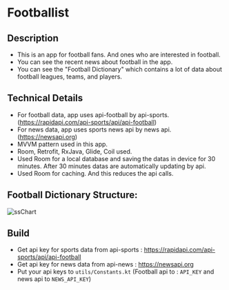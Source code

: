 # Footballist

## Description 

* This is an app for football fans. And ones who are interested in football.
* You can see the recent news about football in the app.
* You can see the "Football Dictionary" which contains a lot of data about football leagues, teams, and players.

## Technical Details

* For football data, app uses api-football by api-sports. (https://rapidapi.com/api-sports/api/api-football)
* For news data, app uses sports news api by news api. (https://newsapi.org)
* MVVM pattern used in this app.
* Room, Retrofit, RxJava, Glide, Coil used.
* Used Room for a local database and saving the datas in device for 30 minutes. After 30 minutes datas are automatically updating by api.
* Used Room for caching. And this reduces the api calls.


## Football Dictionary Structure:

![ssChart](https://user-images.githubusercontent.com/93993257/195689394-62618e19-6fc2-44ec-bb5b-6f411ab45cf0.PNG)


## Build

* Get api key for sports data from api-sports : https://rapidapi.com/api-sports/api/api-football
* Get api key for news data from api-news : https://newsapi.org
* Put your api keys to `utils/Constants.kt` (Football api to :  `API_KEY` and news api to `NEWS_API_KEY`)
